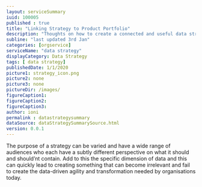```yaml
---
layout: serviceSummary
iuid: 100005
published : true
title: "Linking Strategy to Product Portfolio"
description: "Thoughts on how to create a connected and useful data strategy"
subline: "last updated 3rd Jan"
categories: [orgservice]
serviceName: "data strategy"
displayCategory: Data Strategy
tags: [ data strategy]
publishedDate: 1/1/2020
picture1: strategy_icon.png
picture2: none
picture3: none
pictureDir: /images/
figureCaption1: 
figureCaption2: 
figureCaption3: 
author: ioni
permalink : datastrategysummary
dataSource: dataStrategySummarySource.html
version: 0.0.1
---
```


The purpose of a strategy can be varied and have a wide range of audiences who each have a subtly different perspective on what it should and should’nt contain. Add to this the specific dimension of data and this can quickly lead to creating something that can become irrelevant and fail to create the data-driven agility and transformation needed by organisations today.

<!--more-->
